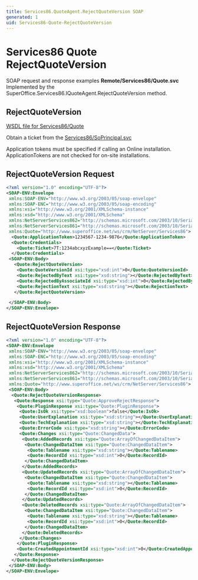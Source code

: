 ```yaml
---
title: Services86.QuoteAgent.RejectQuoteVersion SOAP
generated: 1
uid: Services86-Quote-RejectQuoteVersion
---
```


# Services86 Quote RejectQuoteVersion

SOAP request and response examples **Remote/Services86/Quote.svc**
Implemented by the <see cref="M:SuperOffice.Services86.IQuoteAgent.RejectQuoteVersion">SuperOffice.Services86.IQuoteAgent.RejectQuoteVersion</see> method.

## RejectQuoteVersion

[WSDL file for Services86/Quote](../Services86-Quote.md)

Obtain a ticket from the [Services86/SoPrincipal.svc](../SoPrincipal/index.md)

Application tokens must be specified if calling an Online installation. ApplicationTokens are not checked for on-site installations.

## RejectQuoteVersion Request

```xml
<?xml version="1.0" encoding="UTF-8"?>
<SOAP-ENV:Envelope
 xmlns:SOAP-ENV="http://www.w3.org/2003/05/soap-envelope"
 xmlns:SOAP-ENC="http://www.w3.org/2003/05/soap-encoding"
 xmlns:xsi="http://www.w3.org/2001/XMLSchema-instance"
 xmlns:xsd="http://www.w3.org/2001/XMLSchema"
 xmlns:NetServerServices862="http://schemas.microsoft.com/2003/10/Serialization/Arrays"
 xmlns:NetServerServices861="http://schemas.microsoft.com/2003/10/Serialization/"
 xmlns:Quote="http://www.superoffice.net/ws/crm/NetServer/Services86">
  <Quote:ApplicationToken>1234567-1234-9876</Quote:ApplicationToken>
  <Quote:Credentials>
    <Quote:Ticket>7T:1234abcxyzExample==</Quote:Ticket>
  </Quote:Credentials>
 <SOAP-ENV:Body>
   <Quote:RejectQuoteVersion>
    <Quote:QuoteVersionId xsi:type="xsd:int">0</Quote:QuoteVersionId>
    <Quote:RejectedByText xsi:type="xsd:string"></Quote:RejectedByText>
    <Quote:RejectedByAssociateId xsi:type="xsd:int">0</Quote:RejectedByAssociateId>
    <Quote:RejectionText xsi:type="xsd:string"></Quote:RejectionText>
   </Quote:RejectQuoteVersion>

 </SOAP-ENV:Body>
</SOAP-ENV:Envelope>

```

## RejectQuoteVersion Response

```xml
<?xml version="1.0" encoding="UTF-8"?>
<SOAP-ENV:Envelope
 xmlns:SOAP-ENV="http://www.w3.org/2003/05/soap-envelope"
 xmlns:SOAP-ENC="http://www.w3.org/2003/05/soap-encoding"
 xmlns:xsi="http://www.w3.org/2001/XMLSchema-instance"
 xmlns:xsd="http://www.w3.org/2001/XMLSchema"
 xmlns:NetServerServices862="http://schemas.microsoft.com/2003/10/Serialization/Arrays"
 xmlns:NetServerServices861="http://schemas.microsoft.com/2003/10/Serialization/"
 xmlns:Quote="http://www.superoffice.net/ws/crm/NetServer/Services86">
 <SOAP-ENV:Body>
  <Quote:RejectQuoteVersionResponse>
   <Quote:Response xsi:type="Quote:ApproveRejectResponse">
    <Quote:PluginResponse xsi:type="Quote:PluginResponse">
     <Quote:IsOk xsi:type="xsd:boolean">false</Quote:IsOk>
     <Quote:UserExplanation xsi:type="xsd:string"></Quote:UserExplanation>
     <Quote:TechExplanation xsi:type="xsd:string"></Quote:TechExplanation>
     <Quote:ErrorCode xsi:type="xsd:string"></Quote:ErrorCode>
     <Quote:Changes xsi:type="Quote:ChangedData">
      <Quote:AddedRecords xsi:type="Quote:ArrayOfChangedDataItem">
       <Quote:ChangedDataItem xsi:type="Quote:ChangedDataItem">
        <Quote:Tablename xsi:type="xsd:string"></Quote:Tablename>
        <Quote:RecordId xsi:type="xsd:int">0</Quote:RecordId>
       </Quote:ChangedDataItem>
      </Quote:AddedRecords>
      <Quote:UpdatedRecords xsi:type="Quote:ArrayOfChangedDataItem">
       <Quote:ChangedDataItem xsi:type="Quote:ChangedDataItem">
        <Quote:Tablename xsi:type="xsd:string"></Quote:Tablename>
        <Quote:RecordId xsi:type="xsd:int">0</Quote:RecordId>
       </Quote:ChangedDataItem>
      </Quote:UpdatedRecords>
      <Quote:DeletedRecords xsi:type="Quote:ArrayOfChangedDataItem">
       <Quote:ChangedDataItem xsi:type="Quote:ChangedDataItem">
        <Quote:Tablename xsi:type="xsd:string"></Quote:Tablename>
        <Quote:RecordId xsi:type="xsd:int">0</Quote:RecordId>
       </Quote:ChangedDataItem>
      </Quote:DeletedRecords>
     </Quote:Changes>
    </Quote:PluginResponse>
    <Quote:CreatedAppointmentId xsi:type="xsd:int">0</Quote:CreatedAppointmentId>
   </Quote:Response>
  </Quote:RejectQuoteVersionResponse>
 </SOAP-ENV:Body>
</SOAP-ENV:Envelope>

```
